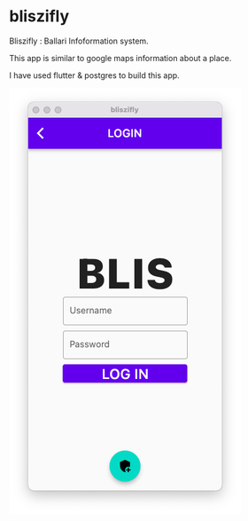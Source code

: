 # bliszifly

Bliszifly : Ballari Infoformation system.

This app is similar to google maps information about a place.

I have used flutter & postgres to build this app.

![Screenshot](https://github.com/DurgaPrasadAG/bliszifly/blob/master/Screenshots/Screenshot%202022-01-29%20at%2011.24.03%20PM.png)
